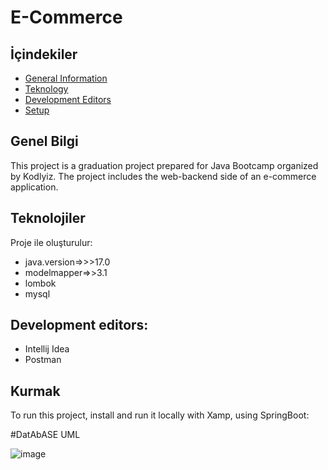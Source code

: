 # E-Commerce
   
## İçindekiler
* [General Information](#general-info)
* [Teknology](#teknolojiler)
* [Development Editors](#Development-editors)
* [Setup](#kurulum)

## Genel Bilgi
This project is a graduation project prepared for Java Bootcamp organized by Kodlyiz.
The project includes the web-backend side of an e-commerce application.

	
## Teknolojiler
Proje ile oluşturulur:
* java.version=>>>17.0
* modelmapper=>>3.1
* lombok
* mysql

## Development editors:
* Intellij Idea
* Postman
	
## Kurmak
To run this project, install and run it locally with Xamp, using SpringBoot:


#DatAbASE UML

![image](https://user-images.githubusercontent.com/109350249/202512545-262462ce-2a2f-44b8-a50e-082134f123ba.png)


 
